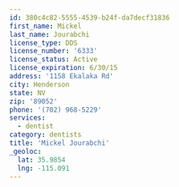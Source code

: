 ```yaml
---
id: 380c4c82-5555-4539-b24f-da7decf31836
first_name: Mickel
last_name: Jourabchi
license_type: DDS
license_number: '6333'
license_status: Active
license_expiration: 6/30/15
address: '1158 Ekalaka Rd'
city: Henderson
state: NV
zip: '89052'
phone: '(702) 968-5229'
services:
  - dentist
category: dentists
title: 'Mickel Jourabchi'
_geoloc:
  lat: 35.9854
  lng: -115.091
---
```

